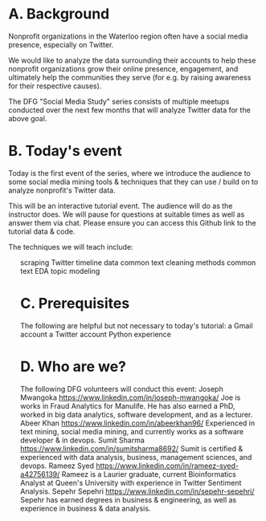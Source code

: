 # A. Background

Nonprofit organizations in the Waterloo region often have a social media presence, especially on Twitter. 

We would like to analyze the data surrounding their accounts to help these nonprofit organizations grow their online presence, engagement, and ultimately help the communities they serve (for e.g. by raising awareness for their respective causes). 

The DFG "Social Media Study" series consists of multiple meetups conducted over the next few months that will analyze Twitter data for the above goal. 

# B. Today's event
Today is the first event of the series, where we introduce the audience to some social media mining tools & techniques that they can use / build on to analyze nonprofit's Twitter data. 

This will be an interactive tutorial event. The audience will do as the instructor does. We will pause for questions at suitable times as well as answer them via chat. Please ensure you can access this Github link to the tutorial data & code.

The techniques we will teach include:
<ol>scraping Twitter timeline data 
common text cleaning methods 
common text EDA 
topic modeling 

# C. Prerequisites
The following are helpful but not necessary to today's tutorial:
a Gmail account
a Twitter account
Python experience

# D. Who are we?
The following DFG volunteers will conduct this event: 
Joseph Mwangoka
https://www.linkedin.com/in/joseph-mwangoka/
Joe is works in Fraud Analytics for Manulife. He has also earned a PhD, worked in big data analytics, software development, and as a lecturer.
Abeer Khan
https://www.linkedin.com/in/abeerkhan96/
Experienced in text mining, social media mining, and currently works as a software developer & in devops.
Sumit Sharma
https://www.linkedin.com/in/sumitsharma8692/
Sumit is certified & experienced with data analysis, business, management sciences, and devops.
Rameez Syed
https://www.linkedin.com/in/rameez-syed-a42756139/
Rameez is a Laurier graduate, current Bioinformatics Analyst at Queen's University with experience in Twitter Sentiment Analysis.
Sepehr Sepehri
https://www.linkedin.com/in/sepehr-sepehri/
Sepehr has earned degrees in business & engineering, as well as experience in business & data analysis. 

